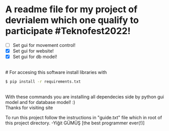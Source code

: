 # A readme file for my project of devrialem which one qualify to participate #Teknofest2022!
*  [ ] Set gui for movement control!<br>
*  [X] Set gui for website!<br>
*  [X] Set gui for db model!<br>
<br>
# For accesing this software install libraries with

```bash
$ pip install -r requirements.txt
```
<br>
With these commands you are installing all dependecies side by python gui model and for database model! :)<br>
Thanks for visiting site

To run this project follow the instructions in "guide.txt" file which in root of this project directory.
-Yiğit GÜMÜŞ [the best programmer ever(!)]
